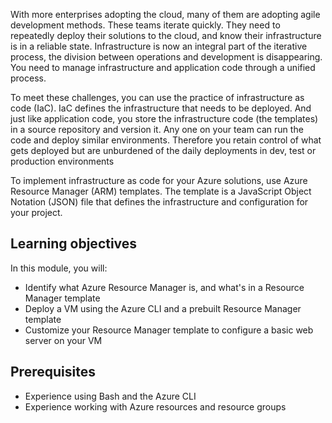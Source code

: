 With more enterprises adopting the cloud, many of them are adopting agile development methods. These teams iterate quickly. They need to repeatedly deploy their solutions to the cloud, and know their infrastructure is in a reliable state. Infrastructure is now an integral part of the iterative process, the division between operations and development is  disappearing. You need to manage infrastructure and application code through a unified process.

To meet these challenges, you can use the practice of infrastructure as code (IaC). IaC defines the infrastructure that needs to be deployed. And just like application code, you store the infrastructure code (the templates) in a source repository and version it. Any one on your team can run the code and deploy similar environments.  Therefore you retain control of what gets deployed but are unburdened of the daily deployments in dev, test or production environments

To implement infrastructure as code for your Azure solutions, use Azure Resource Manager (ARM) templates. The template is a JavaScript Object Notation (JSON) file that defines the infrastructure and configuration for your project.

## Learning objectives

In this module, you will:

- Identify what Azure Resource Manager is, and what's in a Resource Manager template
- Deploy a VM using the Azure CLI and a prebuilt Resource Manager template
- Customize your Resource Manager template to configure a basic web server on your VM

## Prerequisites

- Experience using Bash and the Azure CLI
- Experience working with Azure resources and resource groups
